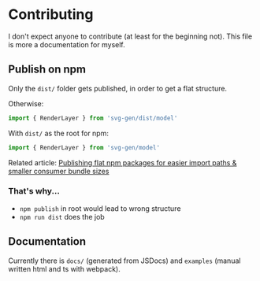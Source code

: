 # Contributing

I don't expect anyone to contribute (at least for the beginning not).
This file is more a documentation for myself.

## Publish on npm

Only the `dist/` folder gets published, in order to get a flat structure.

Otherwise:

```ts
import { RenderLayer } from 'svg-gen/dist/model'
```

With `dist/` as the root for npm:

```ts
import { RenderLayer } from 'svg-gen/model'
```

Related article: [Publishing flat npm packages for easier import paths & smaller consumer bundle sizes](https://davidwells.io/blog/publishing-flat-npm-packages-for-easier-import-paths-smaller-consumer-bundle-sizes)

### That's why...

* `npm publish` in root would lead to wrong structure
* `npm run dist` does the job

## Documentation

Currently there is `docs/` (generated from JSDocs) and `examples` (manual written html and ts with webpack).